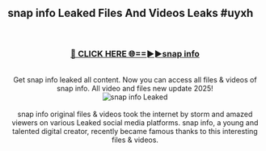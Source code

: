 ## snap info Leaked Files And Videos Leaks #uyxh
<br>
<div align="center">
<h3><a href="https://watchclip.my.id/snap info" rel="nofollow">🔴 CLICK HERE 🌐==►►snap info</a></h3>
<br>
Get snap info leaked all content. Now you can access all files & videos of snap info. All video and files new update 2025!
<br>
<a href="https://watchclip.my.id/snap info" rel="nofollow" data-target="animated-image.originalLink"><img src="https://i.ibb.co.com/WyWwxjT/player-gif2.gif" alt="snap info Leaked" style="max-width: 100%; display: inline-block;" data-target="animated-image.originalImage"></a>
<br><br>
snap info original files & videos took the internet by storm and amazed viewers on various Leaked social media platforms. snap info, a young and talented digital creator, recently became famous thanks to this interesting files & videos.
</div>
<br>